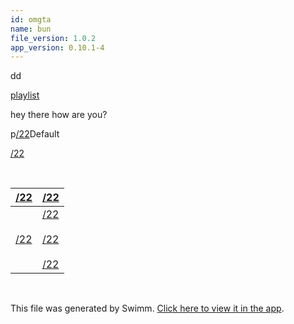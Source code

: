 ```yaml
---
id: omgta
name: bun
file_version: 1.0.2
app_version: 0.10.1-4
---
```


dd

[playlist](playlist.f10uu.pl.sw.md)

hey there how are you?

p[/22](22.1y502.sw.md)Default

[/22](22.1y502.sw.md)

<br/>

|[/22](22.1y502.sw.md)|[/22](22.1y502.sw.md)                                                          |
|---------------------|-------------------------------------------------------------------------------|
|[/22](22.1y502.sw.md)|[/22](22.1y502.sw.md)<br><br>[/22](22.1y502.sw.md)<br><br>[/22](22.1y502.sw.md)|

<br/>

This file was generated by Swimm. [Click here to view it in the app](http://localhost:5000/repos/Z2l0aHViJTNBJTNBRGFuYS10ZXN0JTNBJTNBZGFuYWV2ZW5oYWlt/docs/omgta).